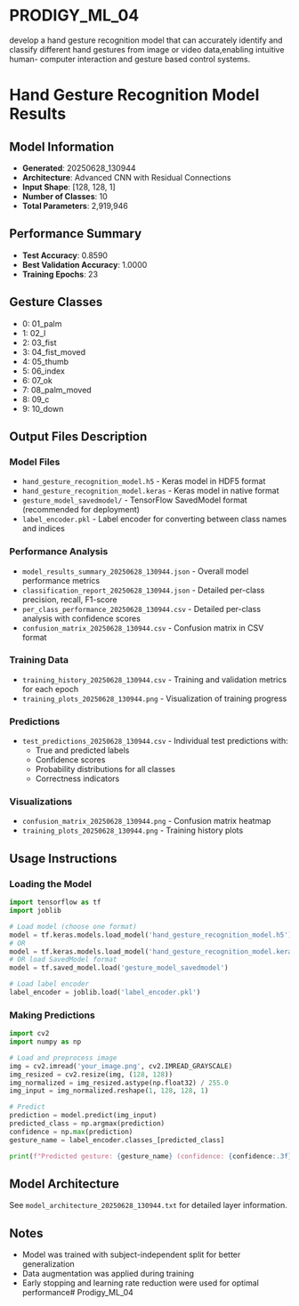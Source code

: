 # PRODIGY_ML_04
develop a hand gesture recognition model that can accurately identify and classify different hand gestures from image or video data,enabling intuitive human- computer interaction and gesture based control systems.
# Hand Gesture Recognition Model Results

## Model Information
- **Generated**: 20250628_130944
- **Architecture**: Advanced CNN with Residual Connections
- **Input Shape**: [128, 128, 1]
- **Number of Classes**: 10
- **Total Parameters**: 2,919,946

## Performance Summary
- **Test Accuracy**: 0.8590
- **Best Validation Accuracy**: 1.0000
- **Training Epochs**: 23

## Gesture Classes
- 0: 01_palm
- 1: 02_l
- 2: 03_fist
- 3: 04_fist_moved
- 4: 05_thumb
- 5: 06_index
- 6: 07_ok
- 7: 08_palm_moved
- 8: 09_c
- 9: 10_down

## Output Files Description

### Model Files
- `hand_gesture_recognition_model.h5` - Keras model in HDF5 format
- `hand_gesture_recognition_model.keras` - Keras model in native format  
- `gesture_model_savedmodel/` - TensorFlow SavedModel format (recommended for deployment)
- `label_encoder.pkl` - Label encoder for converting between class names and indices

### Performance Analysis
- `model_results_summary_20250628_130944.json` - Overall model performance metrics
- `classification_report_20250628_130944.json` - Detailed per-class precision, recall, F1-score
- `per_class_performance_20250628_130944.csv` - Detailed per-class analysis with confidence scores
- `confusion_matrix_20250628_130944.csv` - Confusion matrix in CSV format

### Training Data
- `training_history_20250628_130944.csv` - Training and validation metrics for each epoch
- `training_plots_20250628_130944.png` - Visualization of training progress

### Predictions
- `test_predictions_20250628_130944.csv` - Individual test predictions with:
  - True and predicted labels
  - Confidence scores
  - Probability distributions for all classes
  - Correctness indicators

### Visualizations
- `confusion_matrix_20250628_130944.png` - Confusion matrix heatmap
- `training_plots_20250628_130944.png` - Training history plots

## Usage Instructions

### Loading the Model
```python
import tensorflow as tf
import joblib

# Load model (choose one format)
model = tf.keras.models.load_model('hand_gesture_recognition_model.h5')  # H5 format
# OR
model = tf.keras.models.load_model('hand_gesture_recognition_model.keras')  # Native Keras format
# OR load SavedModel format
model = tf.saved_model.load('gesture_model_savedmodel')

# Load label encoder
label_encoder = joblib.load('label_encoder.pkl')
```

### Making Predictions
```python
import cv2
import numpy as np

# Load and preprocess image
img = cv2.imread('your_image.png', cv2.IMREAD_GRAYSCALE)
img_resized = cv2.resize(img, (128, 128))
img_normalized = img_resized.astype(np.float32) / 255.0
img_input = img_normalized.reshape(1, 128, 128, 1)

# Predict
prediction = model.predict(img_input)
predicted_class = np.argmax(prediction)
confidence = np.max(prediction)
gesture_name = label_encoder.classes_[predicted_class]

print(f"Predicted gesture: {gesture_name} (confidence: {confidence:.3f})")
```

## Model Architecture
See `model_architecture_20250628_130944.txt` for detailed layer information.

## Notes
- Model was trained with subject-independent split for better generalization
- Data augmentation was applied during training
- Early stopping and learning rate reduction were used for optimal performance# Prodigy_ML_04
